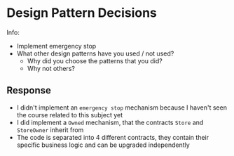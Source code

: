 # Design Pattern Decisions

Info:
- Implement emergency stop
- What other design patterns have you used / not used?
  - Why did you choose the patterns that you did?
  - Why not others?

## Response

- I didn't implement an `emergency stop` mechanism because I haven't seen the course related to this subject yet
- I did implement a `Owned` mechanism, that the contracts `Store` and `StoreOwner` inherit from
- The code is separated into 4 different contracts, they contain their specific business logic and can be upgraded independently
